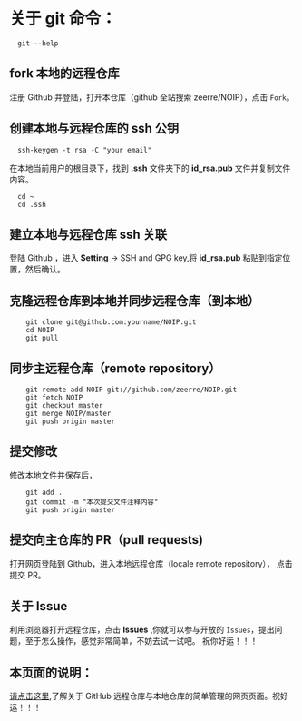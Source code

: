 # 关于 git 命令：

```
  git --help
```
## fork 本地的远程仓库

注册 Github 并登陆，打开本仓库（github 全站搜索 zeerre/NOIP），点击 `Fork`。

## 创建本地与远程仓库的 ssh 公钥

```
  ssh-keygen -t rsa -C "your email"
```
在本地当前用户的根目录下，找到 **.ssh** 文件夹下的 **id_rsa.pub** 文件并复制文件内容。
```
  cd ~
  cd .ssh
```

## 建立本地与远程仓库 ssh 关联

登陆 Github ，进入 **Setting** -> SSH and GPG key,将 **id_rsa.pub** 粘贴到指定位置，然后确认。

## 克隆远程仓库到本地并同步远程仓库（到本地）

```
    git clone git@github.com:yourname/NOIP.git 
    cd NOIP
    git pull

```

## 同步主远程仓库（remote repository）

```
    git remote add NOIP git://github.com/zeerre/NOIP.git
    git fetch NOIP
    git checkout master
    git merge NOIP/master
    git push origin master

```

## 提交修改

修改本地文件并保存后，

```
    git add .
    git commit -m "本次提交文件注释内容"
    git push origin master
```

## 提交向主仓库的 PR（pull requests)

打开网页登陆到 Github，进入本地远程仓库（locale remote repository），
点击提交 PR。

## 关于 Issue

利用浏览器打开远程仓库，点击 **Issues** ,你就可以参与开放的 `Issues`，提出问题，至于怎么操作，感觉非常简单，不妨去试一试吧。
祝你好运！！！

## 本页面的说明：

[请点击这里](https://zeerre.github.io/NOIP),了解关于 GitHub 远程仓库与本地仓库的简单管理的网页页面。祝好运！！！
